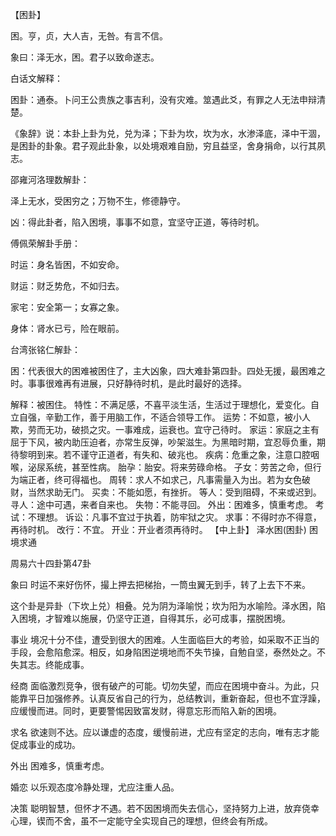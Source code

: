 【困卦】

困。亨，贞，大人吉，无咎。有言不信。

象曰：泽无水，困。君子以致命遂志。

白话文解释：

困卦：通泰。卜问王公贵族之事吉利，没有灾难。筮遇此爻，有罪之人无法申辩清楚。

《象辞》说：本卦上卦为兑，兑为泽；下卦为坎，坎为水，水渗泽底，泽中干涸，是困卦的卦象。君子观此卦象，以处境艰难自励，穷且益坚，舍身捐命，以行其夙志。

邵雍河洛理数解卦：

泽上无水，受困穷之；万物不生，修德静守。

凶：得此卦者，陷入困境，事事不如意，宜坚守正道，等待时机。

傅佩荣解卦手册：

时运：身名皆困，不如安命。

财运：财乏势危，不如归去。

家宅：安全第一；女寡之象。

身体：肾水已亏，险在眼前。

台湾张铭仁解卦：

困：代表很大的困难被困住了，主大凶象，四大难卦第四卦。四处无援，最困难之时。事事很难再有进展，只好静待时机，是此时最好的选择。

解释：被困住。
特性：不满足感，不喜平淡生活，生活过于理想化，爱变化。自立自强，辛勤工作，善于用脑工作，不适合领导工作。
运势：不如意，被小人欺，劳而无功，破损之灾。一事难成，运衰也。宜守己待时。
家运：家庭之主有屈于下风，被内助压迫者，亦常生反弹，吵架滋生。为黑暗时期，宜忍辱负重，期待黎明到来。若不谨守正道者，有失和、破​​兆也。
疾病：危重之象，注意口腔咽喉，泌尿系统，甚至性病。
胎孕：胎安。将来劳碌命格。
子女：劳苦之命，但行为端正者，终可得福也。
周转：求人不如求己，凡事需量入为出。若为女色破财，当然求助无门。
买卖：不能如愿，有挫折。
等人：受到阻碍，不来或迟到。
寻人：途中可遇，来者自来也。
失物：不能寻回。
外出：困难多，慎重考虑。
考试：不理想。
诉讼：凡事不宜过于执着，防牢狱之灾。
求事：不得时亦不得意，再待时机。
改行：不宜。
开业：开业者须再待时。
【中上卦】 泽水困(困卦) 困境求通

周易六十四卦第47卦

象曰 时运不来好伤怀，撮上押去把梯抬，一筒虫翼无到手，转了上去下不来。

这个卦是异卦（下坎上兑）相叠。兑为阴为泽喻悦；坎为阳为水喻险。泽水困，陷入困境，才智难以施展，仍坚守正道，自得其乐，必可成事，摆脱困境。

事业 境况十分不佳，遭受到很大的困难。人生面临巨大的考验，如采取不正当的手段，会愈陷愈深。相反，如身陷困逆境地而不失节操，自勉自坚，泰然处之。不失其志。终能成事。

经商 面临激烈竞争，很有破产的可能。切勿失望，而应在困境中奋斗。为此，只能靠平日加强修养。认真反省自己的行为，总结教训，重新奋起，但也不宜浮躁，应缓慢而进。同时，更要警惕因致富发财，得意忘形而陷入新的困境。

求名 欲速则不达。应以谦虚的态度，缓慢前进，尤应有坚定的志向，唯有志才能促成事业的成功。

外出 困难多，慎重考虑。

婚恋 以乐观态度冷静处理，尤应注重人品。

决策 聪明智慧，但怀才不遇。若不因困境而失去信心，坚持努力上进，放弃侥幸心理，锲而不舍，虽不一定能守全实现自己的理想，但终会有所成。
